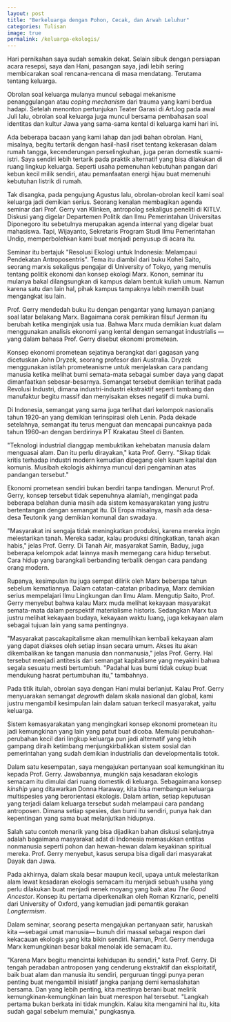 ```yaml
---
layout: post
title: "Berkeluarga dengan Pohon, Cecak, dan Arwah Leluhur"
categories: Tulisan
image: true
permalink: /keluarga-ekologis/
---
```

Hari pernikahan saya sudah semakin dekat. Selain sibuk dengan persiapan acara resepsi, saya dan Hani, pasangan saya, jadi lebih sering membicarakan soal rencana-rencana di masa mendatang. Terutama tentang keluarga.

Obrolan soal keluarga mulanya muncul sebagai mekanisme penanggulangan atau _coping mechanism_ dari trauma yang kami berdua hadapi. Setelah menonton pertunjukan Teater Garasi di ArtJog pada awal Juli lalu, obrolan soal keluarga juga muncul bersama pembahasan soal identitas dan kultur Jawa yang sama-sama kental di keluarga kami hari ini.

Ada beberapa bacaan yang kami lahap dan jadi bahan obrolan. Hani, misalnya, begitu tertarik dengan hasil-hasil riset tentang kekerasan dalam rumah tangga, kecenderungan perselingkuhan, juga peran domestik suami-istri. Saya sendiri lebih tertarik pada praktik alternatif yang bisa dilakukan di ruang lingkup keluarga. Seperti usaha pemenuhan kebutuhan pangan dari kebun kecil milik sendiri, atau pemanfaatan energi hijau buat memenuhi kebutuhan listrik di rumah.

Tak disangka, pada pengujung Agustus lalu, obrolan-obrolan kecil kami soal keluarga jadi demikian serius. Seorang kenalan membagikan agenda seminar dari Prof. Gerry van Klinken, antropolog sekaligus peneliti di KITLV. Diskusi yang digelar Departemen Politik dan Ilmu Pemerintahan Universitas Diponegoro itu sebetulnya merupakan agenda internal yang digelar buat mahasiswa. Tapi, Wijayanto, Sekretaris Program Studi Ilmu Pemerintahan Undip, memperbolehkan kami buat menjadi penyusup di acara itu.

Seminar itu bertajuk "Resolusi Ekologi untuk Indonesia: Melampaui Pendekatan Antroposentris". Tema itu diambil dari buku Kohei Saito, seorang marxis sekaligus pengajar di University of Tokyo, yang menulis tentang politik ekonomi dan konsep ekologi Marx. Konon, seminar itu mulanya bakal dilangsungkan di kampus dalam bentuk kuliah umum. Namun karena satu dan lain hal, pihak kampus tampaknya lebih memilih buat mengangkat isu lain.

Prof. Gerry mendedah buku itu dengan pengantar yang lumayan panjang soal latar belakang Marx. Bagaimana corak pemikiran filsuf Jerman itu berubah ketika menginjak usia tua. Bahwa Marx muda demikian kuat dalam menggunakan analisis ekonomi yang kental dengan semangat industrialis —yang dalam bahasa Prof. Gerry disebut ekonomi prometean.

Konsep ekonomi prometean sejatinya berangkat dari gagasan yang dicetuskan John Dryzek, seorang profesor dari Australia. Dryzek menggunakan istilah prometeanisme untuk menjelaskan cara pandang manusia ketika melihat bumi semata-mata sebagai sumber daya yang dapat dimanfaatkan sebesar-besarnya. Semangat tersebut demikian terlihat pada Revolusi Industri, dimana industri-industri ekstraktif seperti tambang dan manufaktur begitu massif dan menyisakan ekses negatif di muka bumi.

Di Indonesia, semangat yang sama juga terlihat dari kelompok nasionalis tahun 1920-an yang demikian terinspirasi oleh Lenin. Pada dekade setelahnya, semangat itu terus menguat dan mencapai puncaknya pada tahun 1960-an dengan berdirinya PT Krakatau Steel di Banten.

"Teknologi industrial dianggap membuktikan kehebatan manusia dalam menguasai alam. Dan itu perlu dirayakan," kata Prof. Gerry. "Sikap tidak kritis terhadap industri modern kemudian dipegang oleh kaum kapital dan komunis. Musibah ekologis akhirnya muncul dari pengaminan atas pandangan tersebut."

Ekonomi prometean sendiri bukan berdiri tanpa tandingan. Menurut Prof. Gerry, konsep tersebut tidak sepenuhnya alamiah, mengingat pada beberapa belahan dunia masih ada sistem kemasyarakatan yang justru bertentangan dengan semangat itu. Di Eropa misalnya, masih ada desa-desa Teutonik yang demikian komunal dan swadaya.

"Masyarakat ini sengaja tidak meningkatkan produksi, karena mereka ingin melestarikan tanah. Mereka sadar, kalau produksi ditingkatkan, tanah akan habis," jelas Prof. Gerry. Di Tanah Air, masyarakat Samin, Baduy, juga beberapa kelompok adat lainnya masih memegang cara hidup tersebut. Cara hidup yang barangkali berbanding terbalik dengan cara pandang orang modern.

Rupanya, kesimpulan itu juga sempat dilirik oleh Marx beberapa tahun sebelum kematiannya. Dalam catatan-catatan pribadinya, Marx demikian serius mempelajari Ilmu Lingkungan dan Ilmu Alam. Mengutip Saito, Prof. Gerry menyebut bahwa kalau Marx muda melihat kekayaan masyarakat semata-mata dalam perspektif materialisme historis. Sedangkan Marx tua justru melihat kekayaan budaya, kekayaan waktu luang, juga kekayaan alam sebagai tujuan lain yang sama pentingnya.

"Masyarakat pascakapitalisme akan memulihkan kembali kekayaan alam yang dapat diakses oleh setiap insan secara umum. Akses itu akan dikembalikan ke tangan manusia dan nonmanusia," jelas Prof. Gerry. Hal tersebut menjadi antitesis dari semangat kapitalisme yang meyakini bahwa segala sesuatu mesti bertumbuh. "Padahal luas bumi tidak cukup buat mendukung hasrat pertumbuhan itu," tambahnya.

Pada titik itulah, obrolan saya dengan Hani mulai berlanjut. Kalau Prof. Gerry menyuarakan semangat _degrowth_ dalam skala nasional dan global, kami justru mengambil kesimpulan lain dalam satuan terkecil masyarakat, yaitu keluarga.

Sistem kemasyarakatan yang mengingkari konsep ekonomi prometean itu jadi kemungkinan yang lain yang patut buat dicoba. Memulai perubahan-perubahan kecil dari lingkup keluarga pun jadi alternatif yang lebih gampang diraih ketimbang menjungkirbalikkan sistem sosial dan pemerintahan yang sudah demikian industrialis dan developmentalis totok.

Dalam satu kesempatan, saya mengajukan pertanyaan soal kemungkinan itu kepada Prof. Gerry. Jawabannya, mungkin saja kesadaran ekologis semacam itu dimulai dari ruang domestik di keluarga. Sebagaimana konsep _kinship_ yang ditawarkan Donna Haraway, kita bisa membangun keluarga multispesies yang berorientasi ekologis. Dalam artian, setiap keputusan yang terjadi dalam keluarga tersebut sudah melampaui cara pandang antroposen. Dimana setiap spesies, dan bumi itu sendiri, punya hak dan kepentingan yang sama buat melanjutkan hidupnya.

Salah satu contoh menarik yang bisa dijadikan bahan diskusi selanjutnya adalah bagaimana masyarakat adat di Indonesia memasukkan entitas nonmanusia seperti pohon dan hewan-hewan dalam keyakinan spiritual mereka. Prof. Gerry menyebut, kasus serupa bisa digali dari masyarakat Dayak dan Jawa.

Pada akhirnya, dalam skala besar maupun kecil, upaya untuk melestarikan alam lewat kesadaran ekologis semacam itu menjadi sebuah usaha yang perlu dilakukan buat menjadi nenek moyang yang baik atau _The Good Ancestor_. Konsep itu pertama diperkenalkan oleh Roman Krznaric, peneliti dari University of Oxford, yang kemudian jadi pemantik gerakan _Longtermism_.

Dalam seminar, seorang peserta mengajukan pertanyaan satir, haruskah kita —sebagai umat manusia— bunuh diri massal sebagai respon dari kekacauan ekologis yang kita bikin sendiri. Namun, Prof. Gerry menduga Marx kemungkinan besar bakal menolak ide semacam itu.

"Karena Marx begitu mencintai kehidupan itu sendiri," kata Prof. Gerry. Di tengah peradaban antroposen yang cenderung ekstraktif dan eksploitatif, baik buat alam dan manusia itu sendiri, perguruan tinggi punya peran penting buat mengambil inisiatif jangka panjang demi kemaslahatan bersama. Dan yang lebih penting, kita mestinya berani buat melirik kemungkinan-kemungkinan lain buat merespon hal tersebut. "Langkah pertama bukan berkata ini tidak mungkin. Kalau kita mengamini hal itu, kita sudah gagal sebelum memulai," pungkasnya.
